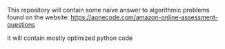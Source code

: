 This repository will contain some naive answer to algorithmic problems found on the website:
https://aonecode.com/amazon-online-assessment-questions

It will contain mostly optimized python code 
